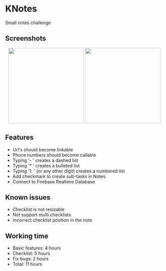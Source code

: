# KNotes
Small notes challenge

## Screenshots 

<p align="center">
  <img width="240" src="https://firebasestorage.googleapis.com/v0/b/knotes-6d9b3.appspot.com/o/Simulator%20Screen%20Shot%20-%20iPhone%20XS%20-%202019-03-12%20at%2015.34.19.png?alt=media&token=bf7dea74-c8cf-4ae8-b7a2-3674d7b9add2">
    <img width="240" src="https://firebasestorage.googleapis.com/v0/b/knotes-6d9b3.appspot.com/o/Simulator%20Screen%20Shot%20-%20iPhone%20XS%20-%202019-03-12%20at%2015.29.36.png?alt=media&token=fc6943eb-acb3-4465-88cb-ebaeebe65a6a">
</p>


## Features
- Url's should become linkable
- Phone numbers should become callable
- Typing '- ' creates a dashed list
- Typing '* ' creates a bulleted list
- Typing '1. ' (or any other digit) creates a numbered list
- Add checkmark to create sub-tasks in Notes
- Connect to Firebase Realtime Database

## Known issues
- Checklist is not resizable
- Not support multi checklists
- Incorrect checklist position in the note

## Working time 
- Basic features: 4 hours 
- Checklist: 5 hours
- Fix bugs: 2 hours 
- Total: 11 hours

